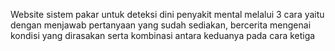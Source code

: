 Website sistem pakar untuk deteksi dini penyakit mental melalui 3 cara yaitu dengan menjawab pertanyaan yang sudah sediakan, bercerita mengenai kondisi yang dirasakan serta kombinasi antara keduanya pada cara ketiga
